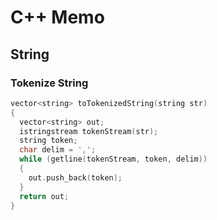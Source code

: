 # C++ Memo

## String

### Tokenize String

```c++
vector<string> toTokenizedString(string str)
{
  vector<string> out;
  istringstream tokenStream(str);
  string token;
  char delim = ',';
  while (getline(tokenStream, token, delim))
  {
    out.push_back(token);
  }
  return out;
}
```
